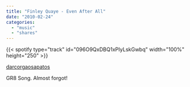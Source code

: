 ```yaml
---
title: "Finley Quaye - Even After All"
date: "2010-02-24"
categories:
  - "music"
  - "shares"
---
```


{{< spotify type="track" id="096O9QxDBQ1xPIyLskGwbq" width="100%" height="250" >}}

[darcorgaosapatos](http://darcorgaosapatos.tumblr.com/post/364998528/finley-quaye-even-after-all)

GR8 Song. Almost forgot!
